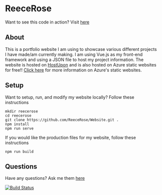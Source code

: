 # ReeceRose
Want to see this code in action? Visit [here](http://reecerose.com)

## About
This is a portfolio website I am using to showcase various different projects I have made/am currently making. I am using Vue.js as my front-end framework and using a JSON file to host my project information. The website is hosted on [HostUpon](https://hostupon.ca) and is also hosted on Azure static websites for free!! [Click here](https://docs.microsoft.com/en-us/azure/storage/blobs/storage-blob-static-website) for more information on Azure's static websites.

## Setup
Want to setup, run, and modify my website locally? Follow these instructions
```
mkdir reecerose 
cd reecerose
git clone https://github.com/ReeceRose/Website.git .
npm install
npm run serve
```
If you would like the production files for my website, follow these instructions
```
npm run build
```

## Questions
Have any questions? Ask me them [here](http://reecerose.com/#Contact)

[![Build Status](https://dev.azure.com/ReeceRose18/ReeceRose/_apis/build/status/ReeceRose.Website)](https://dev.azure.com/ReeceRose18/ReeceRose/_build/latest?definitionId=1)
